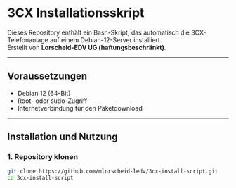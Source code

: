 # 3CX Installationsskript

Dieses Repository enthält ein Bash-Skript, das automatisch die 3CX-Telefonanlage auf einem Debian-12-Server installiert.  
Erstellt von **Lorscheid-EDV UG (haftungsbeschränkt)**.

---

## Voraussetzungen

- Debian 12 (64-Bit)
- Root- oder sudo-Zugriff
- Internetverbindung für den Paketdownload

---

## Installation und Nutzung

### 1. Repository klonen
```bash
git clone https://github.com/mlorscheid-ledv/3cx-install-script.git
cd 3cx-install-script
